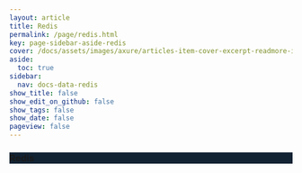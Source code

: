 ```yaml
---
layout: article
title: Redis
permalink: /page/redis.html
key: page-sidebar-aside-redis
cover: /docs/assets/images/axure/articles-item-cover-excerpt-readmore-info.jpg
aside:
  toc: true
sidebar:
  nav: docs-data-redis
show_title: false
show_edit_on_github: false
show_tags: false
show_date: false
pageview: false
---
```

<style>
  .hero-example p {
    margin: .5rem 0;
  }
  .hero-example--height {
    height: 500px;
  }
  .hero-fill-example {
    background-color: #ccc;
  }
  .hero-fill-example--dark {
    background-color: #123;
  }
  .hero-bg-image-example {
    background-image: url("/docs/assets/images/cover3.jpg");
  }
  .hero-bg-image-example--linear-gradient {
    background-image: linear-gradient(135deg, rgba(255, 69, 0, .5), rgba(255, 197, 0, .2)), url("/docs/assets/images/cover3.jpg");
  }
</style>

<div class="hero hero-example hero--dark hero-fill-example--dark my-3">
  <div class="hero__content">
    <h3>Redis</h3>
  </div>
</div>
